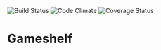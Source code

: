 ![Build Status](https://codeship.com/projects/09dac760-2f13-0134-69d4-5ebc8f268022/status?branch=master)
![Code Climate](https://codeclimate.com/github/kbedell/gameshelf.png)
![Coverage Status](https://coveralls.io/repos/kbedell/gameshelf/badge.png)

# Gameshelf
